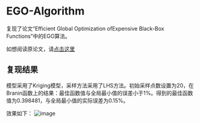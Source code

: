 # EGO-Algorithm
复现了论文“Efficient Global Optimization ofExpensive Black-Box Functions”中的EGO算法。

如想阅读原论文，请[点击这里](http://www.ressources-actuarielles.net/EXT/ISFA/1226.nsf/0/f84f7ac703bf5862c12576d8002f5259/$FILE/Jones98.pdf)

## 复现结果
模型采用了Kriging模型，采样方法采用了LHS方法。初始采样点数设置为20，在Branin函数上的结果：最佳函数值与全局最小值的误差小于1%。得到的最佳函数值为0.398481，与全局最小值的实际误差为0.15%。

效果如下：
![image](https://github.com/Lehrmanncc/EGO-Algorithm/blob/master/figure/Function%20Contour%20Plot%20and%20Point%20Selection.jpg)
